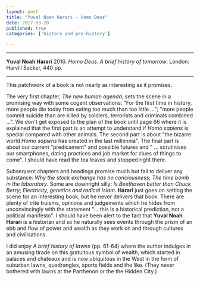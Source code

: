 ```yaml
---
layout: post
title: "Yuval Noah Harari - Homo Deus"
date: 2017-03-20
published: true
categories: ['history and pre-history']

---
```



***
<b>Yuval Noah Harari</b> 2016. _Homo Deus. A brief history of tomorrow_. London: Harvill Secker, 440 pp.

***

<p>This patchwork of a book is not nearly as interesting as it promises.  

The very first chapter, _The new human agenda_, sets the scene in a promising way with some cogent observations: "For the first time in history, more people die today from eating too much than too little ..."; "more people commit suicide than are killed by soldiers, terrorists and criminals combined ...".  We don't get exposed to the plan of the book until page 66 where it is explained that the first part is an attempt to understand if _Homo sapiens_ is special compared with other animals.  The second part is about "the bizarre world _Homo sapiens_ has created in the last millennia".  The final part is about our current "predicament" and possible futures and " ... scrutinises our smartphones, dating practices and job market for clues of things to come".  I should have read the tea leaves and stopped right there. 

Subsequent chapters and headings promise much but fail to deliver any substance: _Why the stock exchange has no conciousness_; _The time bomb in the laboratory_.  Some are downright silly: _Is Beethoven better than Chuck Berry_; _Electricity, genetics and radical Islam_.  **Harari** just goes on setting the scene for an interesting book, but he never delivers that book.  There are plenty of trite truisms, opinions and judgements which he hides from unconvincingly with the statement "... this is a historical prediction, not a political manifesto".  I should have been alert to the fact that **Yuval Noah Harari** is a historian  and so he naturally sees events through the prism of an ebb and flow of power and wealth as they work on and through cultures and civilisations.

I did enjoy _A brief history of lawns_ (pp. 61-64) where the author indulges in an amusing tirade on this gratuitous symbol of wealth, which started in palaces and chateaux and is now ubiquitous in the West in the form of suburban lawns, quadrangles, sports fields and the like.  (They never bothered with lawns at the Parthenon or the the Hidden City.)
    

